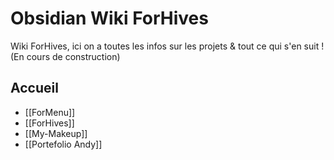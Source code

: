# Obsidian Wiki ForHives
Wiki ForHives, ici on a toutes les infos sur les projets & tout ce qui s'en suit !  
(En cours de construction)

## Accueil
- [[ForMenu]]
- [[ForHives]]
- [[My-Makeup]]
- [[Portefolio Andy]]
